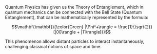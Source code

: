 
Quantum Physics has given us the Theory of Entanglement, which in quantum mechanics can be connected with the Bell State (Quantum Entanglement), that can be mathematically represented by the formula:

$$\mathbf{\mathbf{}{\color{Green} |\Phi^+\rangle = \frac{1}{\sqrt{2}}(|00\rangle + |11\rangle)}}$$

This phenomenon allows distant particles to interact instantaneously, challenging classical notions of space and time.


